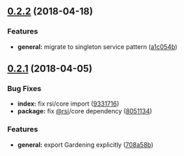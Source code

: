 <a name="0.2.2"></a>
## [0.2.2](https://github.com/wzr1337/rsi-plugins.gardening/compare/0.2.1...v0.2.2) (2018-04-18)


### Features

* **general:** migrate to singleton service pattern ([a1c054b](https://github.com/wzr1337/rsi-plugins.gardening/commit/a1c054b))



<a name="0.2.1"></a>
## [0.2.1](https://github.com/wzr1337/rsi-plugins.gardening/compare/9331716...0.2.1) (2018-04-05)


### Bug Fixes

* **index:** fix rsi/core import ([9331716](https://github.com/wzr1337/rsi-plugins.gardening/commit/9331716))
* **package:** fix [@rsi](https://github.com/rsi)/core dependency ([8051134](https://github.com/wzr1337/rsi-plugins.gardening/commit/8051134))


### Features

* **general:** export Gardening explicitly ([708a58b](https://github.com/wzr1337/rsi-plugins.gardening/commit/708a58b))



